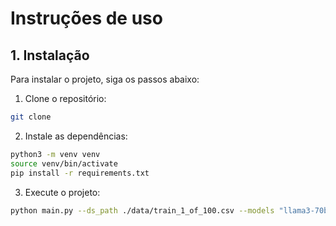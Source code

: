 # Instruções de uso 

## 1. Instalação

Para instalar o projeto, siga os passos abaixo:

1. Clone o repositório:
```bash
git clone
```

2. Instale as dependências:
```bash
python3 -m venv venv
source venv/bin/activate
pip install -r requirements.txt
```

3. Execute o projeto:
```bash
python main.py --ds_path ./data/train_1_of_100.csv --models "llama3-70b-8192:groq"
```